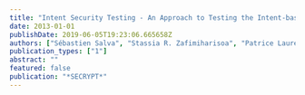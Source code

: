 ```yaml
---
title: "Intent Security Testing - An Approach to Testing the Intent-based Vulnerability of Android Components"
date: 2013-01-01
publishDate: 2019-06-05T19:23:06.665658Z
authors: ["Sébastien Salva", "Stassia R. Zafimiharisoa", "Patrice Laurençot"]
publication_types: ["1"]
abstract: ""
featured: false
publication: "*SECRYPT*"
---
```


